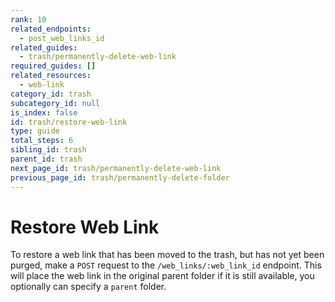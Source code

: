 ```yaml
---
rank: 10
related_endpoints:
  - post_web_links_id
related_guides:
  - trash/permanently-delete-web-link
required_guides: []
related_resources:
  - web-link
category_id: trash
subcategory_id: null
is_index: false
id: trash/restore-web-link
type: guide
total_steps: 6
sibling_id: trash
parent_id: trash
next_page_id: trash/permanently-delete-web-link
previous_page_id: trash/permanently-delete-folder
---
```


# Restore Web Link

To restore a web link that has been moved to the trash, but has not yet been
purged, make a `POST` request to the `/web_links/:web_link_id` endpoint. This
will place the web link in the original parent folder if it is still
available, you optionally can specify a `parent` folder.

<Samples id='post_web_links_id' >

</Samples>
